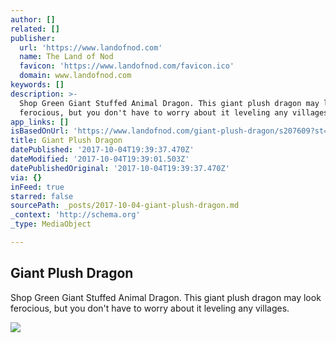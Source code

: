 ```yaml
---
author: []
related: []
publisher:
  url: 'https://www.landofnod.com'
  name: The Land of Nod
  favicon: 'https://www.landofnod.com/favicon.ico'
  domain: www.landofnod.com
keywords: []
description: >-
  Shop Green Giant Stuffed Animal Dragon. This giant plush dragon may look
  ferocious, but you don't have to worry about it leveling any villages.
app_links: []
isBasedOnUrl: 'https://www.landofnod.com/giant-plush-dragon/s207609?st=john%20murphy'
title: Giant Plush Dragon
datePublished: '2017-10-04T19:39:37.470Z'
dateModified: '2017-10-04T19:39:01.503Z'
datePublishedOriginal: '2017-10-04T19:39:37.470Z'
via: {}
inFeed: true
starred: false
sourcePath: _posts/2017-10-04-giant-plush-dragon.md
_context: 'http://schema.org'
_type: MediaObject

---
```

<article style=""><h1>Giant Plush Dragon</h1><p>Shop Green Giant Stuffed Animal Dragon. This giant plush dragon may look ferocious, but you don't have to worry about it leveling any villages.</p><img src="https://images.landofnod.com/is/image/LandOfNod/Plush_Giant_Dragon_GR_V2_2" /></article>